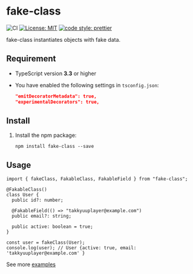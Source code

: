 # fake-class

![CI](https://github.com/takkyuuplayer/ts-fake-class/workflows/CI/badge.svg)
[![License: MIT](https://img.shields.io/badge/License-MIT-yellow.svg)](https://opensource.org/licenses/MIT)
[![code style: prettier](https://img.shields.io/badge/code_style-prettier-ff69b4.svg?style=flat-square)](https://github.com/prettier/prettier)

fake-class instantiates objects with fake data.

## Requirement

* TypeScript version **3.3** or higher
* You have enabled the following settings in `tsconfig.json`:

   ```json
   "emitDecoratorMetadata": true,
   "experimentalDecorators": true,
   ```

## Install

1. Install the npm package:

    `npm install fake-class --save`

## Usage

```node
import { fakeClass, FakableClass, FakableField } from "fake-class";

@FakableClass()
class User {
  public id?: number;

  @FakableField(() => "takkyuuplayer@example.com")
  public email?: string;

  public active: boolean = true;
}

const user = fakeClass(User);
console.log(user); // User {active: true, email: 'takkyuuplayer@example.com' }
```

See more [examples](https://github.com/takkyuuplayer/ts-faker-decoration/tree/master/example)
